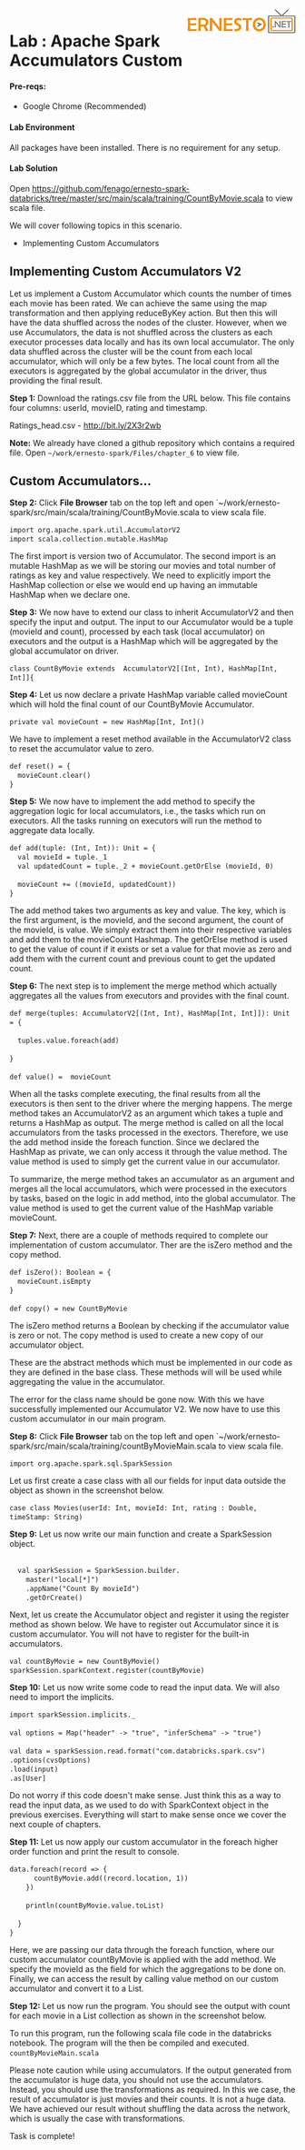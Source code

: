 <img align="right" src="./logo-small.png">

# Lab : Apache Spark Accumulators Custom

#### Pre-reqs:
- Google Chrome (Recommended)

#### Lab Environment
All packages have been installed. There is no requirement for any setup.


#### Lab Solution
Open https://github.com/fenago/ernesto-spark-databricks/tree/master/src/main/scala/training/CountByMovie.scala to view scala file.



We will cover following topics in this scenario.
- Implementing Custom Accumulators



## Implementing Custom Accumulators V2

Let us implement a Custom Accumulator which counts the number of times each movie has been rated. We can achieve the same using the map transformation and then applying reduceByKey action. But then this will have the data shuffled across the nodes of the cluster. However, when we use Accumulators, the data is not shuffled across the clusters as each executor processes data locally and has its own local accumulator. The only data shuffled across the cluster will be the count from each local accumulator, which will only be a few bytes. The local count from all the executors is aggregated by the global accumulator in the driver, thus providing the final result.

**Step 1:** Download the ratings.csv file from the URL below. This file contains four columns: userId, movieID, rating and timestamp.

Ratings_head.csv - http://bit.ly/2X3r2wb

**Note:** We already have cloned a github repository which contains a required file. Open `~/work/ernesto-spark/Files/chapter_6` to view file.

## Custom Accumulators...

**Step 2:** Click **File Browser** tab on the top left and open `~/work/ernesto-spark/src/main/scala/training/CountByMovie.scala to view scala file.

```
import org.apache.spark.util.AccumulatorV2
import scala.collection.mutable.HashMap
```

The first import is version two of Accumulator. The second import is an mutable HashMap as we will be storing our movies and total number of ratings as key and value respectively. We need to explicitly import the HashMap collection or else we would end up having an immutable HashMap when we declare one. 

**Step 3:** We now have to extend our class to inherit AccumulatorV2 and then specify the input and output. The input to our Accumulator would be a tuple (movieId and count), processed by each task (local accumulator) on executors  and the output is a HashMap which will be aggregated by the global accumulator on driver.

```
class CountByMovie extends  AccumulatorV2[(Int, Int), HashMap[Int, Int]]{
```


 

**Step 4:** Let us now declare a private HashMap variable called movieCount which will hold the final count of our CountByMovie Accumulator.

```
private val movieCount = new HashMap[Int, Int]()
```

We have to implement a reset method available in the AccumulatorV2 class to reset the accumulator value to zero.

```
def reset() = {
  movieCount.clear()
}
```
 

**Step 5:** We now have to implement the add method to specify the aggregation logic for local accumulators, i.e., the tasks which run on executors. All the tasks running on executors will run the method to aggregate data locally.
 

```
def add(tuple: (Int, Int)): Unit = {
  val movieId = tuple._1
  val updatedCount = tuple._2 + movieCount.getOrElse (movieId, 0)

  movieCount += ((movieId, updatedCount))
}
```

The add method takes two arguments as key and value. The key, which is the first argument, is the movieId, and the second argument, the count of the movieId, is value. We simply extract them into their respective variables and add them to the movieCount Hashmap. The getOrElse method is used to get the value of count if it exists or set a value for that movie as zero and add them with the current count and previous count to get the updated count.

 

**Step 6:** The next step is to implement the merge method which actually aggregates all the values from executors and provides with the final count.

```
def merge(tuples: AccumulatorV2[(Int, Int), HashMap[Int, Int]]): Unit = {

  tuples.value.foreach(add)

}

def value() =  movieCount
```

When all the tasks complete executing, the final results from all the executors is then sent to the driver where the merging happens. The merge method takes an AccumulatorV2 as an argument which takes a tuple and returns a HashMap as output. The merge method is called on all the local accumulators from the tasks processed in the exectors. Therefore, we use the  add method inside the foreach function.
Since we declared the HashMap as private, we can only access it through the value method. The value method is used to simply get the current value in our accumulator.

To summarize, the merge method takes an accumulator as an argument and merges all the local accumulators, which were processed in the executors by tasks, based on the logic in add method, into the global accumulator. The value method is used to get the current value of the HashMap variable movieCount.



**Step 7:** Next, there are a couple of methods required to complete our implementation of custom accumulator. Ther are the isZero method and the copy method.

```
def isZero(): Boolean = {
  movieCount.isEmpty
}

def copy() = new CountByMovie
```

The isZero method returns a Boolean by checking if the accumulator value is zero or not. The copy method is used to create a new copy of our accumulator object.

These are the abstract methods which must be implemented in our code as they are defined in the base class. These methods will will be used while aggregating the value in the accumulator.


The error for the class name should be gone now. With this we have successfully implemented our Accumulator V2. We now have to use this custom accumulator in our main program.

**Step 8:** Click **File Browser** tab on the top left and open `~/work/ernesto-spark/src/main/scala/training/countByMovieMain.scala to view scala file.

```
import org.apache.spark.sql.SparkSession
```

Let us first create a case class with all our fields for input data outside the object as shown in the screenshot below.

```
case class Movies(userId: Int, movieId: Int, rating : Double, timeStamp: String)
```



**Step 9:** Let us now write our main function and create a SparkSession object. 

```

  val sparkSession = SparkSession.builder.
    master("local[*]")
    .appName("Count By movieId")
    .getOrCreate()
```

Next, let us create the Accumulator object and register it using the register method as shown below. We have to register out Accumulator since it is custom accumulator. You will not have to register for the built-in accumulators.

```
val countByMovie = new CountByMovie()
sparkSession.sparkContext.register(countByMovie)
```

**Step 10:** Let us now write some code to read the input data. We will also need to import the implicits.

```
import sparkSession.implicits._

val options = Map("header" -> "true", "inferSchema" -> "true")

val data = sparkSession.read.format("com.databricks.spark.csv")
.options(cvsOptions)
.load(input)
.as[User]
```

Do not worry if this code doesn't make sense. Just think this as a way to read the input data, as we used to do with SparkContext object in the previous exercises. Everything will start to make sense once we cover the next couple of chapters.

 

 

**Step 11:** Let us now apply our custom accumulator in the foreach higher order function and print the result to console.

```
data.foreach(record => {
      countByMovie.add((record.location, 1))
    })

    println(countByMovie.value.toList)

  }
}
```

Here, we are passing our data through the foreach function, where our custom accumulator countByMovie is applied with the add method. We specify the movieId as the field for which the aggregations to be done on. Finally, we can access the result by calling value method on our custom accumulator and convert it to a List.


**Step 12:** Let us now run the program. You should see the output with count for each movie in a List collection as shown in the screenshot below.

 To run this program, run the following scala file code in the databricks notebook. The program will the then be compiled and executed.
`countByMovieMain.scala` 

Please note caution while using accumulators. If the output generated from the accumulator is huge data, you should not use the accumulators. Instead, you should use the transformations as required. In this we case, the result of accumulator is just movies and their counts. It is not a huge data. We have achieved our result without shuffling the data across the network, which is usually the case with transformations.

Task is complete!

 



















